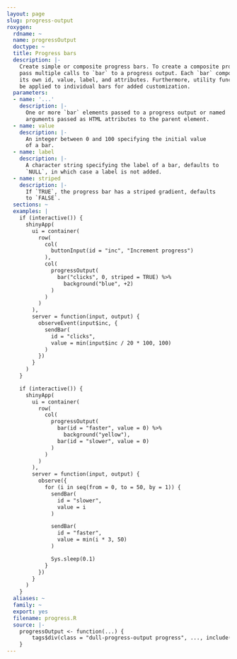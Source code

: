 ```yaml
---
layout: page
slug: progress-output
roxygen:
  rdname: ~
  name: progressOutput
  doctype: ~
  title: Progress bars
  description: |-
    Create simple or composite progress bars. To create a composite progress bar
    pass multiple calls to `bar` to a progress output. Each `bar` component has
    its own id, value, label, and attributes. Furthermore, utility functions may
    be applied to individual bars for added customization.
  parameters:
  - name: '...'
    description: |-
      One or more `bar` elements passed to a progress output or named
      arguments passed as HTML attributes to the parent element.
  - name: value
    description: |-
      An integer between 0 and 100 specifying the initial value
      of a bar.
  - name: label
    description: |-
      A character string specifying the label of a bar, defaults to
      `NULL`, in which case a label is not added.
  - name: striped
    description: |-
      If `TRUE`, the progress bar has a striped gradient, defaults
      to `FALSE`.
  sections: ~
  examples: |
    if (interactive()) {
      shinyApp(
        ui = container(
          row(
            col(
              buttonInput(id = "inc", "Increment progress")
            ),
            col(
              progressOutput(
                bar("clicks", 0, striped = TRUE) %>%
                  background("blue", +2)
              )
            )
          )
        ),
        server = function(input, output) {
          observeEvent(input$inc, {
            sendBar(
              id = "clicks",
              value = min(input$inc / 20 * 100, 100)
            )
          })
        }
      )
    }

    if (interactive()) {
      shinyApp(
        ui = container(
          row(
            col(
              progressOutput(
                bar(id = "faster", value = 0) %>%
                  background("yellow"),
                bar(id = "slower", value = 0)
              )
            )
          )
        ),
        server = function(input, output) {
          observe({
            for (i in seq(from = 0, to = 50, by = 1)) {
              sendBar(
                id = "slower",
                value = i
              )

              sendBar(
                id = "faster",
                value = min(i * 3, 50)
              )

              Sys.sleep(0.1)
            }
          })
        }
      )
    }
  aliases: ~
  family: ~
  export: yes
  filename: progress.R
  source: |-
    progressOutput <- function(...) {
        tags$div(class = "dull-progress-output progress", ..., include("core"))
    }
---
```

